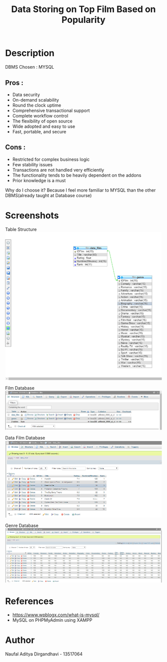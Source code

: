 <h1 align="center">
  <br>
  Data Storing on Top Film Based on Popularity
  <br>
  <br>
</h1>

# Description

DBMS Chosen : MYSQL

## Pros :
- Data security
- On-demand scalability
- Round the clock uptime
- Comprehensive transactional support
- Complete workflow control
- The flexibility of open source
- Wide adopted and easy to use
- Fast, portable, and secure

## Cons :
- Restricted for complex business logic
- Few stability  issues
- Transactions are not handled very efficiently
- The functionality tends to be heavily dependent on the addons
- Prior knowledge is a must

Why do I choose it? Because I feel more familiar to MYSQL than the other DBMS(already taught at Database course)

# Screenshots

Table Structure
![](screenshots/structure.PNG)

Film Database
![](screenshots/DB.png)

Data Film Database
![](screenshots/table-data_film.png)

Genre Database
![](screenshots/table-genre.png)

# References

- https://www.wpblogx.com/what-is-mysql/
- MySQL on PHPMyAdmin using XAMPP

# Author
Naufal Aditya Dirgandhavi - 13517064